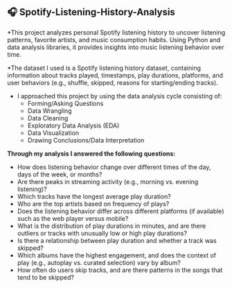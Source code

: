 ## 🎧 Spotify-Listening-History-Analysis

*This project analyzes personal Spotify listening history to uncover listening patterns, favorite artists, and music consumption habits. Using Python and data analysis libraries, it provides insights into music listening behavior over time.

*The dataset I used is a Spotify listening history dataset, containing information about tracks played, timestamps, play durations, platforms, and user behaviors (e.g., shuffle, skipped, reasons for starting/ending tracks). 
* I approached this project by using the data analysis cycle consisting of:
  * Forming/Asking Questions
  * Data Wrangling
  * Data Cleaning
  * Exploratory Data Analysis (EDA)
  * Data Visualization
  * Drawing Conclusions/Data Interpretation

 **Through my analysis I answered the following questions:**

 * How does listening behavior change over different times of the day, days of the week, or months?
 * Are there peaks in streaming activity (e.g., morning vs. evening listening)?
 * Which tracks have the longest average play duration?
 * Who are the top artists based on frequency of plays?
 * Does the listening behavior differ across different platforms (if available) such as the web player versus mobile?
 * What is the distribution of play durations in minutes, and are there outliers or tracks with unusually low or high play durations?
 * Is there a relationship between play duration and whether a track was skipped?
 * Which albums have the highest engagement, and does the context of play (e.g., autoplay vs. curated selection) vary by album?
 * How often do users skip tracks, and are there patterns in the songs that tend to be skipped?

